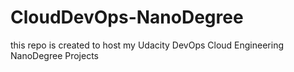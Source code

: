 # CloudDevOps-NanoDegree

this repo is created to host my Udacity DevOps Cloud Engineering NanoDegree Projects
